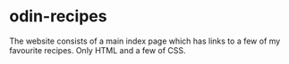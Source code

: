 # odin-recipes
The website consists of a main index page which has links to a few of my favourite recipes.
Only HTML and a few of CSS.